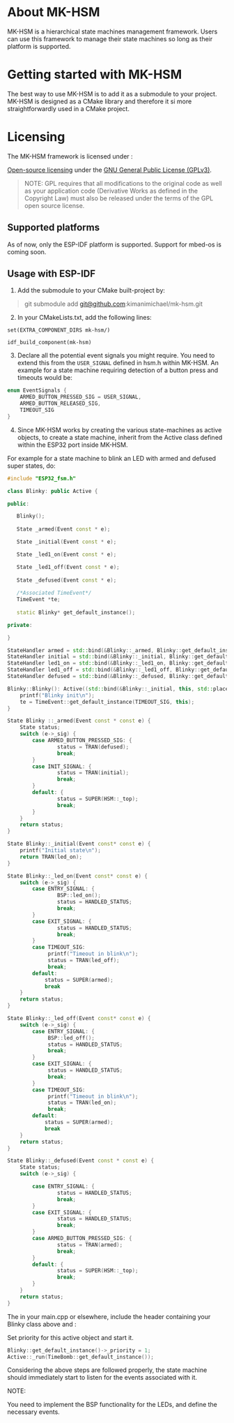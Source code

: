 # About MK-HSM
MK-HSM is a hierarchical state machines management framework. Users can use this framework to manage their state machines so long as their platform is supported.

# Getting started with MK-HSM
The best way to use MK-HSM is to add it as a submodule to your project. MK-HSM is designed as a CMake library and therefore it si more straightforwardly used in a CMake project.

# Licensing
The MK-HSM framework is licensed under :

[Open-source licensing](https://www.state-machine.com/licensing#Open) under the
   [GNU General Public License (GPLv3)](https://www.gnu.org/licenses/gpl-3.0.en.html).

> NOTE: GPL requires that all modifications to the original code
as well as your application code (Derivative Works as defined in the
Copyright Law) must also be released under the terms of the GPL
open source license.

## Supported platforms
As of now, only the ESP-IDF platform is supported. Support for mbed-os is coming soon.

## Usage with ESP-IDF

1. Add the submodule to your CMake built-project by:
> git submodule add git@github.com:kimanimichael/mk-hsm.git

2. In your CMakeLists.txt, add the following lines:

`set(EXTRA_COMPONENT_DIRS mk-hsm/)`

`idf_build_component(mk-hsm)`

3. Declare all the potential event signals you might require. You need to extend this from the `USER_SIGNAL` defined in hsm.h within MK-HSM.
An example for a state machine requiring detection of a button press and timeouts would be:

```c++
enum EventSignals {
    ARMED_BUTTON_PRESSED_SIG = USER_SIGNAL,
    ARMED_BUTTON_RELEASED_SIG,
    TIMEOUT_SIG
}
```

4. Since MK-HSM works by creating the various state-machines as active objects, to create a state machine, inherit from the Active class defined within the ESP32 port inside MK-HSM.

For example for a state machine to blink an LED with armed and defused super states, do:
```c++
#include "ESP32_fsm.h"

class Blinky: public Active {

public:

   Blinky();
   
   State _armed(Event const * e);

   State _initial(Event const * e);

   State _led1_on(Event const * e);

   State _led1_off(Event const * e);
   
   State _defused(Event const * e);
   
   /*Associated TimeEvent*/
   TimeEvent *te;
   
   static Blinky* get_default_instance();

private:

}

StateHandler armed = std::bind(&Blinky::_armed, Blinky::get_default_instance(), std::placeholders::_1);
StateHandler initial = std::bind(&Blinky::_initial, Blinky::get_default_instance(), std::placeholders::_1);
StateHandler led1_on = std::bind(&Blinky::_led1_on, Blinky::get_default_instance(), std::placeholders::_1);
StateHandler led1_off = std::bind(&Blinky::_led1_off, Blinky::get_default_instance(), std::placeholders::_1);
StateHandler defused = std::bind(&Blinky::_defused, Blinky::get_default_instance(), std::placeholders::_1)

Blinky::Blinky(): Active((std::bind(&Blinky::_initial, this, std::placeholders::_1))) {
    printf("Blinky init\n");
    te = TimeEvent::get_default_instance(TIMEOUT_SIG, this);
}

State Blinky ::_armed(Event const * const e) {
    State status;
    switch (e->_sig) {
        case ARMED_BUTTON_PRESSED_SIG: {
                status = TRAN(defused);
                break;
        }
        case INIT_SIGNAL: {
                status = TRAN(initial);
                break;
        }
        default: {
                status = SUPER(HSM::_top);
                break;
        }
    }
    return status;
}

State Blinky::_initial(Event const* const e) {
    printf("Initial state\n");
    return TRAN(led_on);
}

State Blinky::_led_on(Event const* const e) {
    switch (e->_sig) {
        case ENTRY_SIGNAL: {
                BSP::led_on();
                status = HANDLED_STATUS;
                break;
        }
        case EXIT_SIGNAL: {
                status = HANDLED_STATUS;
                break;
        }
        case TIMEOUT_SIG:
             printf("Timeout in blink\n");
             status = TRAN(led_off);
             break;
        default:
            status = SUPER(armed);
            break
    }
    return status;
}

State Blinky::_led_off(Event const* const e) {
    switch (e->_sig) {
        case ENTRY_SIGNAL: {
             BSP::led_off();
             status = HANDLED_STATUS;
             break;
        }
        case EXIT_SIGNAL: {
             status = HANDLED_STATUS;
             break;
        }
        case TIMEOUT_SIG:
             printf("Timeout in blink\n");
             status = TRAN(led_on);
             break;
        default:
            status = SUPER(armed);
            break
    }
    return status;
}

State Blinky::_defused(Event const * const e) {
    State status;
    switch (e->_sig) {

        case ENTRY_SIGNAL: {
                status = HANDLED_STATUS;
                break;
        }
        case EXIT_SIGNAL: {
                status = HANDLED_STATUS;
                break;
        }
        case ARMED_BUTTON_PRESSED_SIG: {
                status = TRAN(armed);
                break;
        }
        default: {
                status = SUPER(HSM::_top);
                break;
        }
    }
    return status;
}
```

The in your main.cpp or elsewhere, include the header containing your Blinky class above and :

Set priority for this active object and start it.

```c++
Blinky::get_default_instance()->_priority = 1;
Active::_run(TimeBomb::get_default_instance());
```

Considering the above steps are followed properly, the state machine should immediately start to listen for the events associated
with it.

NOTE:

You need to implement the BSP functionality for the LEDs, and define the necessary events.










